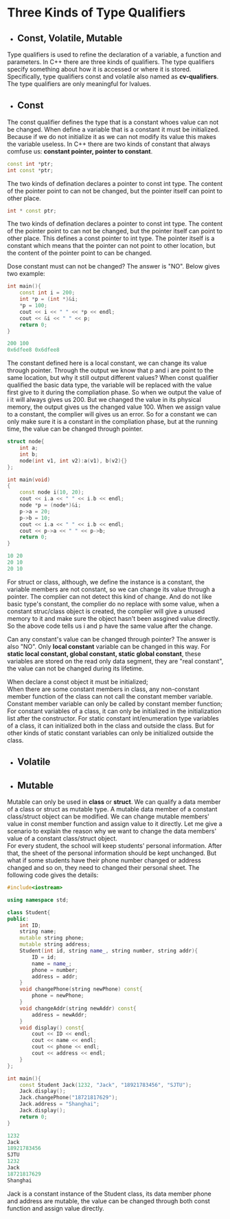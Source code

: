 # Three Kinds of Type Qualifiers
- ## **Const, Volatile, Mutable**
Type qualifiers is used to refine the declaration of a variable, a function and parameters. In C++ there are three kinds of qualifiers. The type qualifiers specify something about how it is accessed or where it is stored. Specifically, type qualifiers const and volatile also named as **cv-qualifiers**. The type qualifiers are only meaningful for lvalues.
- ## **Const**
The const qualifier defines the type that is a constant whoes value can not be changed. When define a variable that is a constant it must be initialized. Because if we do not initialize it as we can not modify its value this makes the variable useless.
In C++ there are two kinds of constant that always comfuse us: **constant pointer, pointer to constant**.

```C++
const int *ptr; 
int const *ptr;
```

The two kinds of defination declares a pointer to const int type. The content of the pointer point to can not be changed, but the pointer itself can point to other place.

```C++
int * const ptr;
```

The two kinds of defination declares a pointer to const int type. The content of the pointer point to can not be changed, but the pointer itself can point to other place. This defines a const pointer to int type. The pointer itself is a constant which means that the pointer can not point to other location, but the content of the pointer point to can be changed.

Dose constant must can not be changed? The answer is "NO". Below gives two example:
``` C++
int main(){
    const int i = 200;
    int *p = (int *)&i;
    *p = 100;
    cout << i << " " << *p << endl;
    cout << &i << " " << p;
    return 0;
}
```
```C++
200 100
0x6dfee8 0x6dfee8
```
The constant defined here is a local constant, we can change its value through pointer. Through the output we know that p and i are point to the same location, but why it still output different values? When const qualifier qualified the basic data type, the variable will be replaced with the value first give to it during the compliation phase. So when we output the value of i it will always gives us 200. But we changed the value in its physical memory, the output gives us the changed value 100. When we assign value to a constant, the complier will gives us an error. So for a constant we can only make sure it is a constant in the compliation phase, but at the running time, the value can be changed through pointer.
```C++
struct node{
    int a;
    int b;
    node(int v1, int v2):a(v1), b(v2){}
};

int main(void)
{
    const node i(10, 20);
    cout << i.a << " " << i.b << endl;
    node *p = (node*)&i;
    p->a = 20;
    p->b = 10;
    cout << i.a << " " << i.b << endl;
    cout << p->a << " " << p->b;
    return 0;
}
```
```C++
10 20
20 10
20 10
```
For struct or class, although, we define the instance is a constant, the variable members are not constant, so we can change its value through a pointer. The complier can not detect this kind of change. And do not like basic type's constant, the complier do no replace with some value, when a constant struc/class object is created, the complier will give a unused memory to it and make sure the object hasn't been assgined value directly. So the above code tells us i and p have the same value after the change.

Can any constant's value can be changed through pointer? The answer is also "NO". Only **local constant** variable can be changed in this way. For **static local constant, global constant, static global constant**, these variables are stored on the read only data segment, they are "real constant", the value can not be changed during its lifetime.
 
When declare a const object it must be initialized;  
When there are some constant members in class, any non-constant member function of the class can not call the constant member variable. Constant member variable can only be called by constant member function;  
For constant variables of a class, it can only be initialized in the initialization list after the constructor. For static constant int/enumeration type variables of a class, it can initialized both in the class and outside the class. But for other kinds of static constant variables can only be initialized outside the class.

- ## **Volatile**

- ## **Mutable**
Mutable can only be used in **class** or **struct**. We can qualify a data member of a class or struct as mutable type. A mutable data member of a constant class/struct object can be modified. We can change mutable members' value in const member function and assign value to it directly. Let me give a scenario to explain the reason why we want to change the data members' value of a constant class/struct object.  
For every student, the school will keep students' personal information. After that, the sheet of the personal information should be kept unchanged. But what if some students have their phone number changed or address changed and so on, they need to changed their personal sheet. The following code gives the details:
```C++
#include<iostream>

using namespace std;

class Student{
public:
    int ID;
    string name;
    mutable string phone;
    mutable string address;
    Student(int id, string name_, string number, string addr){
        ID = id;
        name = name_;
        phone = number;
        address = addr;
    }
    void changePhone(string newPhone) const{
        phone = newPhone;
    }
    void changeAddr(string newAddr) const{
        address = newAddr;
    }
    void display() const{
        cout << ID << endl;
        cout << name << endl;
        cout << phone << endl;
        cout << address << endl;
    }
};

int main(){
    const Student Jack(1232, "Jack", "18921783456", "SJTU");
    Jack.display();
    Jack.changePhone("18721817629");
    Jack.address = "Shanghai";
    Jack.display();
    return 0;
}
```
```C++
1232
Jack
18921783456
SJTU
1232
Jack
18721817629
Shanghai
```
Jack is a constant instance of the Student class, its data member phone and address are mutable, the value can be changed through both const function and assign value directly.
